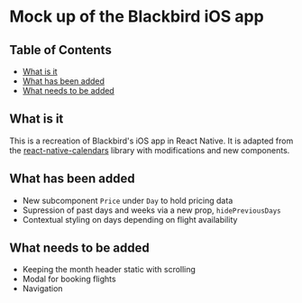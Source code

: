 # Mock up of the Blackbird iOS app

## Table of Contents

* [What is it](#what-is-it)
* [What has been added](#available-scripts)
* [What needs to be added](#available-scripts)

## What is it

This is a recreation of Blackbird's iOS app in React Native.
It is adapted from the [react-native-calendars](https://github.com/wix/react-native-calendars) library with modifications and new components.

## What has been added

* New subcomponent `Price` under `Day` to hold pricing data
* Supression of past days and weeks via a new prop, `hidePreviousDays`
* Contextual styling on days depending on flight availability

## What needs to be added

* Keeping the month header static with scrolling
* Modal for booking flights
* Navigation
